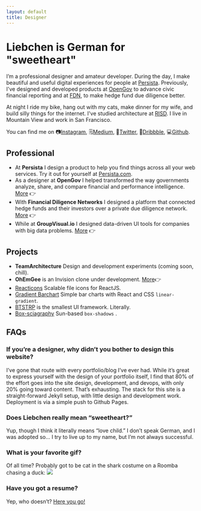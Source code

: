 ```yaml
---
layout: default
title: Designer
---
```


# Liebchen is German for "sweetheart"

I’m a professional designer and amateur developer. During the day, I make beautiful and useful digital experiences for people at [Persista](https://persista.com). Previously, I've designed and developed products at [OpenGov](https://opengov.com) to advance civic financial reporting and at [FDN](http://gofdn.com), to make hedge fund due diligence better.

At night I ride my bike, hang out with my cats, make dinner for my wife, and build silly things for the internet. I've studied architecture at [RISD](http://risd.edu). I live in Mountain View and work in San Francisco.

You can find me on 📷[Instagram](https://www.instagram.com/andrewliebchen/), 🗒[Medium](https://medium.com/@andrewliebchen), 🐣[Twitter](https://twitter.com/andrewliebchen), 🏀[Dribbble](https://dribbble.com/andrewliebchen), 💻[Github](https://github.com/andrewliebchen).


## Professional
* At **Persista** I design a product to help you find things across all your web services. Try it out for yourself at [Persista.com](https://persista.com).
* As a designer at **OpenGov** I helped transformed the way governments analyze, share, and compare financial and performance intelligence. [More](/opengov) 👉
* With **Financial Diligence Networks** I designed a platform that connected hedge funds and their investors over a private due diligence network. [More](/fdn) 👉
* While at **GroupVisual.io** I designed data-driven UI tools for companies with big data problems. [More](/groupvisualio) 👉


## Projects
* **TeamArchitecture** Design and development experiments (coming soon, chill).
* **OhEmGee** is an Invision clone under development. [More](/ohemgee)👉
* [Reacticons](https://www.npmjs.com/package/reacticons) Scalable file icons for ReactJS.
* [Gradient Barchart](https://www.npmjs.com/package/gradient-barchart) Simple bar charts with React and CSS `linear-gradient`.
* [BTSTRP](https://www.npmjs.com/package/btstrp) is the smallest UI framework. Literally.
* [Box-sciagraphy](https://www.npmjs.com/package/box-sciagraphy) Sun-based `box-shadows` .


## FAQs

### If you’re a designer, why didn’t you bother to design this website?
I’ve gone that route with every portfolio/blog I’ve ever had. While it’s great to express yourself with the design of your portfolio itself, I find that 80% of the effort goes into the site design, development, and devops, with only 20% going toward content. That’s exhausting. The stack for this site is a straight-forward Jekyll setup, with little design and development work. Deployment is via a simple push to Github Pages.

### Does Liebchen really mean “sweetheart?”
Yup, though I think it literally means “love child.” I don’t speak German, and I was adopted so... I try to live up to my name, but I’m not always successful.

### What is your favorite gif?
Of all time? Probably got to be cat in the shark costume on a Roomba chasing a duck:
![](http://i.giphy.com/Q7ZckMLgjmthK.gif)

### Have you got a resume?
Yep, who doesn’t? [Here you go!](https://www.dropbox.com/s/njhueufu0b3wpyc/Andrew%20Liebchen%20resume.pdf?dl=0)
